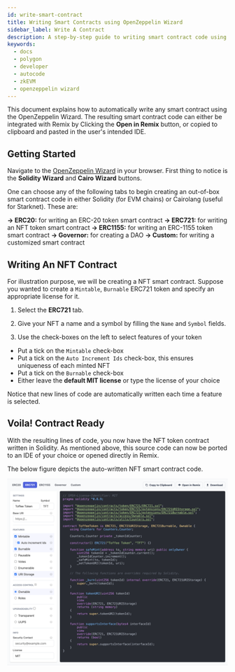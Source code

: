 ```yaml
---
id: write-smart-contract
title: Writing Smart Contracts using OpenZeppelin Wizard
sidebar_label: Write A Contract
description: A step-by-step guide to writing smart contract code using openzeppelin.
keywords:
  - docs
  - polygon
  - developer
  - autocode
  - zkEVM
  - openzeppelin wizard
---
```


This document explains how to automatically write any smart contract using the OpenZeppelin Wizard. The resulting smart contract code can either be integrated with Remix by Clicking the **Open in Remix** button, or copied to clipboard and pasted in the user's intended IDE.

## Getting Started

Navigate to the [OpenZeppelin Wizard](https://wizard.openzeppelin.com) in your browser. First thing to notice is the **Solidity Wizard** and **Cairo Wizard** buttons.

One can choose any of the following tabs to begin creating an out-of-box smart contract code in either Solidity (for EVM chains) or Cairolang (useful for Starknet). These are:

**&rarr; ERC20:** for writing an ERC-20 token smart contract
**&rarr; ERC721:** for writing an NFT token smart contract
**&rarr; ERC1155:** for writing an ERC-1155 token smart contract
**&rarr; Governor:** for creating a DAO
**&rarr; Custom:** for writing a customized smart contract

## Writing An NFT Contract

For illustration purpose, we will be creating a NFT smart contract. Suppose you wanted to create a `Mintable`, `Burnable` ERC721 token and specify an appropriate license for it.

1. Select the **ERC721** tab.

2. Give your NFT a name and a symbol by filling the `Name` and `Symbol` fields.

3. Use the check-boxes on the left to select features of your token

  - Put a tick on the `Mintable` check-box
  - Put a tick on the `Auto Increment Ids` check-box, this ensures uniqueness of each minted NFT
  - Put a tick on the `Burnable` check-box
  - Either leave the **default MIT license** or type the license of your choice

  Notice that new lines of code are automatically written each time a feature is selected.

## Voila! Contract Ready

With the resulting lines of code, you now have the NFT token contract written in Solidity. As mentioned above, this source code can now be ported to an IDE of your choice or opened directly in Remix.

The below figure depicts the auto-written NFT smart contract code.

![The End-Product NFT Source Code](figures/end-product-nft-code.png)
